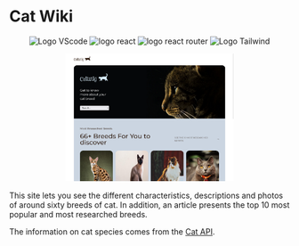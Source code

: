 # Cat Wiki

<p align="center">
    <img src="https://img.shields.io/badge/Visual_Studio_Code-0078D4?style=for-the-badge&logo=visual%20studio%20code&logoColor=white" alt="Logo VScode">
    <img src="https://img.shields.io/badge/React-20232A?style=for-the-badge&logo=react&logoColor=61DAFB" alt="logo react">
    <img src="https://img.shields.io/badge/React_Router_6-CA4245?style=for-the-badge&logo=react+router&logoColor=FFFFFF" alt="logo react router">
    <img src="https://img.shields.io/badge/Tailwind_CSS-38B2AC?style=for-the-badge&logo=tailwind-css&logoColor=white" alt="Logo Tailwind">
</p>

<p align="center">
    <img src="src/assets//img/readme.png" width="60%">
</p>

This site lets you see the different characteristics, descriptions and photos of around sixty breeds of cat. 
In addition, an article presents the top 10 most popular and most researched breeds. 

The information on cat species comes from the [Cat API](https://thecatapi.com/).
